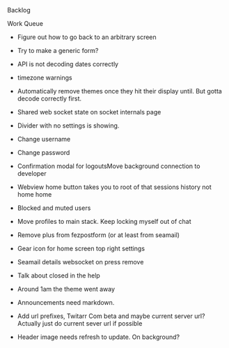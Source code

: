Backlog

Work Queue
* Figure out how to go back to an arbitrary screen
* Try to make a generic form?
* API is not decoding dates correctly
* timezone warnings

* Automatically remove themes once they hit their display until. But gotta decode correctly first.
* Shared web socket state on socket internals page
* Divider with no settings is showing.
* Change username
* Change password
* Confirmation modal for logoutsMove background connection to developer
* Webview home button takes you to root of that sessions history not home home
* Blocked and muted users
* Move profiles to main stack. Keep locking myself out of chat
* Remove plus from fezpostform (or at least from seamail)
* Gear icon for home screen top right settings
* Seamail details websocket on press remove
* Talk about closed in the help
* Around 1am the theme went away
* Announcements need markdown.
* Add url prefixes, Twitarr Com beta and maybe current server url? Actually just do current sever url if possible
* Header image needs refresh to update. On background?
